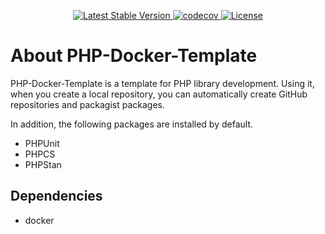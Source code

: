 <p align="center">
    <a href="https://packagist.org/packages/graywings/php-docker-template">
        <img src="https://img.shields.io/packagist/v/graywings/php-docker-template" alt="Latest Stable Version"/>
    </a>
    <a href="https://codecov.io/gh/old-home/php-docker-template">
        <img src="https://codecov.io/gh/old-home/php-docker-template/graph/badge.svg?token=GVK3IDI2Q5" alt="codecov"/>
    </a>
    <a href="https://packagist.org/packages/laravel/framework">
        <img src="https://img.shields.io/packagist/l/laravel/framework" alt="License"/>
    </a>
</p>


# About PHP-Docker-Template

PHP-Docker-Template is a template for PHP library development.
Using it, when you create a local repository, you can automatically create GitHub repositories and packagist packages.

In addition, the following packages are installed by default.

* PHPUnit
* PHPCS
* PHPStan

## Dependencies
* docker

